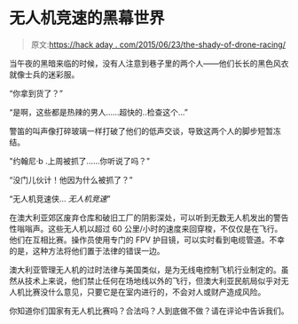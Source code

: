 # 无人机竞速的黑幕世界

> 原文:[https://hack aday . com/2015/06/23/the-shady-of-drone-racing/](https://hackaday.com/2015/06/23/the-shady-world-of-drone-racing/)

当午夜的黑暗来临的时候，没有人注意到巷子里的两个人——他们长长的黑色风衣就像士兵的迷彩服。

“你拿到货了？”

“是啊，这些都是热辣的男人……超快的..检查这个…”

警笛的叫声像打碎玻璃一样打破了他们的低声交谈，导致这两个人的脚步短暂冻结。

"约翰尼·b .上周被抓了……你听说了吗？"

“没门儿伙计！他因为什么被抓了？”

“无人机竞速侠… *无人机竞速*”

在澳大利亚郊区废弃仓库和破旧工厂的阴影深处，可以听到无数无人机发出的警告性嗡嗡声。这些无人机以超过 60 公里/小时的速度来回穿梭，不仅仅是在飞行。他们在互相比赛。操作员使用专门的 FPV 护目镜，可以实时看到电缆管道。不幸的是，这种方法将他们置于法律的错误一边。

澳大利亚管理无人机的过时法律与美国类似，是为无线电控制飞机行业制定的。虽然从技术上来说，他们禁止任何在场地线以外的飞行，但澳大利亚民航局似乎对无人机比赛没什么意见，只要它是在室内进行的，不会对人或财产造成风险。

你知道你们国家有无人机比赛吗？合法吗？人到底做不做？请在评论中告诉我们。